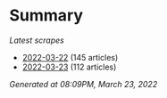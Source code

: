 # Summary
*Latest scrapes*
* [2022-03-22](https://github.com/nuuuwan/news_lk/blob/data/news_lk.2022-03-22.json) (145 articles)
* [2022-03-23](https://github.com/nuuuwan/news_lk/blob/data/news_lk.2022-03-23.json) (112 articles)

*Generated at 08:09PM, March 23, 2022*